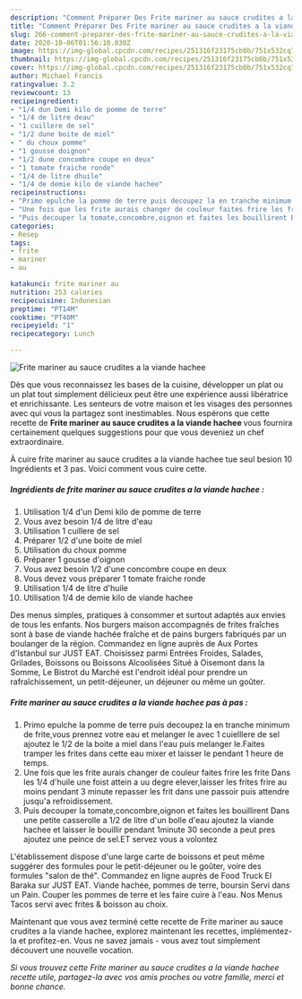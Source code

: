 ```yaml
---
description: "Comment Préparer Des Frite mariner au sauce crudites a la viande hachee"
title: "Comment Préparer Des Frite mariner au sauce crudites a la viande hachee"
slug: 266-comment-preparer-des-frite-mariner-au-sauce-crudites-a-la-viande-hachee
date: 2020-10-06T01:56:10.030Z
image: https://img-global.cpcdn.com/recipes/251316f23175cb0b/751x532cq70/frite-mariner-au-sauce-crudites-a-la-viande-hachee-photo-principale-de-la-recette.jpg
thumbnail: https://img-global.cpcdn.com/recipes/251316f23175cb0b/751x532cq70/frite-mariner-au-sauce-crudites-a-la-viande-hachee-photo-principale-de-la-recette.jpg
cover: https://img-global.cpcdn.com/recipes/251316f23175cb0b/751x532cq70/frite-mariner-au-sauce-crudites-a-la-viande-hachee-photo-principale-de-la-recette.jpg
author: Michael Francis
ratingvalue: 3.2
reviewcount: 13
recipeingredient:
- "1/4 dun Demi kilo de pomme de terre"
- "1/4 de litre deau"
- "1 cuillere de sel"
- "1/2 dune boite de miel"
- " du choux pomme"
- "1 gousse doignon"
- "1/2 dune concombre coupe en deux"
- "1 tomate fraiche ronde"
- "1/4 de litre dhuile"
- "1/4 de demie kilo de viande hachee"
recipeinstructions:
- "Primo epulche la pomme de terre puis decoupez la en tranche minimum de frite,vous prennez votre eau et melanger le avec 1 cuielllere de sel ajoutez le 1/2 de la boite a miel dans l&#39;eau puis melanger le.Faites tramper les frites dans cette eau mixer et laisser le pendant 1 heure de temps."
- "Une fois que les frite aurais changer de couleur faites frire les frite Dans les 1/4 d&#39;huile une foist attein a uu degre elever,laisser les frites frire au moins pendant 3 minute repasser les frit dans une passoir puis attendre jusqu&#39;a refroidissement."
- "Puis decouper la tomate,concombre,oignon et faites les bouillirent Dans une petite casserolle a 1/2 de litre d&#39;un bolle d&#39;eau ajoutez la viande hachee et laisser le bouillir pendant 1minute 30 seconde a peut pres ajoutez une peince de sel.ET servez vous a volontez"
categories:
- Resep
tags:
- frite
- mariner
- au

katakunci: frite mariner au 
nutrition: 253 calories
recipecuisine: Indonesian
preptime: "PT14M"
cooktime: "PT40M"
recipeyield: "1"
recipecategory: Lunch

---
```



![Frite mariner au sauce crudites a la viande hachee](https://img-global.cpcdn.com/recipes/251316f23175cb0b/751x532cq70/frite-mariner-au-sauce-crudites-a-la-viande-hachee-photo-principale-de-la-recette.jpg)

Dès que vous reconnaissez les bases de la cuisine, développer un plat ou un plat tout simplement délicieux peut être une expérience aussi libératrice et enrichissante. Les senteurs de votre maison et les visages des personnes avec qui vous la partagez sont inestimables. Nous espérons que cette recette de <strong> Frite mariner au sauce crudites a la viande hachee </strong> vous fournira certainement quelques suggestions pour que vous deveniez un chef extraordinaire.

<!--inarticleads1-->

À cuire frite mariner au sauce crudites a la viande hachee tue seul besion 10 Ingrédients et 3 pas. Voici comment vous cuire cette.

##### Ingrédients de frite mariner au sauce crudites a la viande hachee :

1. Utilisation 1/4 d&#39;un Demi kilo de pomme de terre
1. Vous avez besoin 1/4 de litre d&#39;eau
1. Utilisation 1 cuillere de sel
1. Préparer 1/2 d&#39;une boite de miel
1. Utilisation  du choux pomme
1. Préparer 1 gousse d&#39;oignon
1. Vous avez besoin 1/2 d&#39;une concombre coupe en deux
1. Vous devez vous préparer 1 tomate fraiche ronde
1. Utilisation 1/4 de litre d&#39;huile
1. Utilisation 1/4 de demie kilo de viande hachee


Des menus simples, pratiques à consommer et surtout adaptés aux envies de tous les enfants. Nos burgers maison accompagnés de frites fraîches sont à base de viande hachée fraîche et de pains burgers fabriqués par un boulanger de la région. Commandez en ligne auprès de Aux Portes d&#39;Istanbul sur JUST EAT. Choisissez parmi Entrées Froides, Salades, Grilades, Boissons ou Boissons Alcoolisées Situé à Oisemont dans la Somme, Le Bistrot du Marché est l&#39;endroit idéal pour prendre un rafraîchissement, un petit-déjeuner, un déjeuner ou même un goûter. 

<!--inarticleads2-->

##### Frite mariner au sauce crudites a la viande hachee pas à pas :

1. Primo epulche la pomme de terre puis decoupez la en tranche minimum de frite,vous prennez votre eau et melanger le avec 1 cuielllere de sel ajoutez le 1/2 de la boite a miel dans l&#39;eau puis melanger le.Faites tramper les frites dans cette eau mixer et laisser le pendant 1 heure de temps.
1. Une fois que les frite aurais changer de couleur faites frire les frite Dans les 1/4 d&#39;huile une foist attein a uu degre elever,laisser les frites frire au moins pendant 3 minute repasser les frit dans une passoir puis attendre jusqu&#39;a refroidissement.
1. Puis decouper la tomate,concombre,oignon et faites les bouillirent Dans une petite casserolle a 1/2 de litre d&#39;un bolle d&#39;eau ajoutez la viande hachee et laisser le bouillir pendant 1minute 30 seconde a peut pres ajoutez une peince de sel.ET servez vous a volontez


L&#39;établissement dispose d&#39;une large carte de boissons et peut même suggérer des formules pour le petit-déjeuner ou le goûter, voire des formules &#34;salon de thé&#34;. Commandez en ligne auprès de Food Truck El Baraka sur JUST EAT. Viande hachée, pommes de terre, boursin Servi dans un Pain. Couper les pommes de terre et les faire cuire à l&#39;eau. Nos Menus Tacos servi avec frites &amp; boisson au choix. 

<!--inarticleads1-->

<p>
Maintenant que vous avez terminé cette recette de Frite mariner au sauce crudites a la viande hachee, explorez maintenant les recettes, implémentez-la et profitez-en. Vous ne savez jamais - vous avez tout simplement découvert une nouvelle vocation.
</p>

<p>
<i>Si vous trouvez cette Frite mariner au sauce crudites a la viande hachee recette utile, partagez-la avec vos amis proches ou votre famille, merci et bonne chance.</i>
</p>
